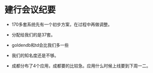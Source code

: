 # 建行会议纪要



- 170多套系统先有一个初步方案，在过程中再做调整。

- 分配给我们的是37套。

- goldendb和td会比我们多一些

- 我们的知名度还是不够。

- 成都分布了4个应用，成都要的比较急。应用什么时候上线要到下周一二。
